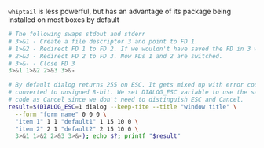 `whiptail` is less powerful, but has an advantage of its package being installed on most boxes by default

```bash
# The following swaps stdout and stderr
# 3>&1 - Create a file descriptor 3 and point to FD 1.
# 1>&2 - Redirect FD 1 to FD 2. If we wouldn't have saved the FD in 3 we would lose the target.
# 2>&3 - Redirect FD 2 to FD 3. Now FDs 1 and 2 are switched.
# 3>&- - Close FD 3
3>&1 1>&2 2>&3 3>&-
```
```bash
# By default dialog returns 255 on ESC. It gets mixed up with error code -1
# converted to unsigned 8-bit. We set DIALOG_ESC variable to use the same
# code as Cancel since we don't need to distinguish ESC and Cancel.
result=$(DIALOG_ESC=1 dialog --keep-tite --title "window title" \
  --form "form name" 0 0 0 \
  "item 1" 1 1 "default1" 1 15 10 0 \
  "item 2" 2 1 "default2" 2 15 10 0 \
  3>&1 1>&2 2>&3 3>&-); echo $?; printf "$result"
```
